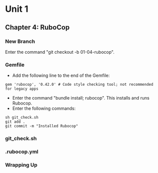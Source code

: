 # Unit 1

## Chapter 4: RuboCop

### New Branch

Enter the command "git checkout -b 01-04-rubocop".

### Gemfile

* Add the following line to the end of the Gemfile:
```
gem 'rubocop', '0.42.0' # Code style checking tool; not recommended for legacy apps
```
* Enter the command "bundle install; rubocop".  This installs and runs Rubocop.  
* Enter the following commands:
```
sh git_check.sh
git add .
git commit -m "Installed Rubocop"
```

### git_check.sh

### .rubocop.yml

### Wrapping Up
